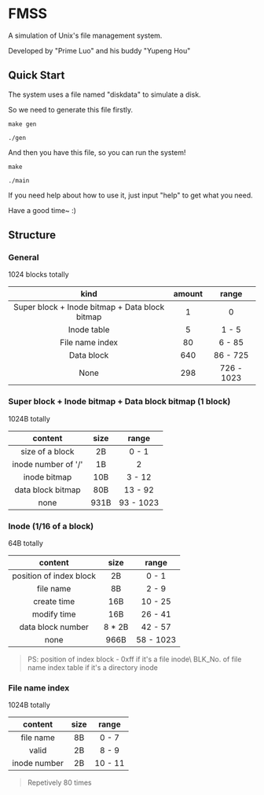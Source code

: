 # FMSS

A simulation of Unix's file management system.

Developed by "Prime Luo" and his buddy "Yupeng Hou"

## Quick Start

The system uses a file named "diskdata" to simulate a disk.

So we need to generate this file firstly.

`make gen`

`./gen`

And then you have this file, so you can run the system!

`make`

`./main`

If you need help about how to use it, just input "help" to get what you need.

Have a good time~ :)

## Structure

### General

1024 blocks totally

|kind|amount|range|
|:-:|:-:|:-:|
|Super block + Inode bitmap + Data block bitmap|1|0|
|Inode table|5|1 - 5|
|File name index|80|6 - 85|
|Data block|640|86 - 725|
|None|298|726 - 1023|

### Super block + Inode bitmap + Data block bitmap (1 block)

1024B totally

|content|size|range|
|:-:|:-:|:-:|
|size of a block|2B|0 - 1|
|inode number of '/'|1B|2|
|inode bitmap|10B|3 - 12|
|data block bitmap|80B|13 - 92|
|none|931B|93 - 1023|

### Inode (1/16 of a block)

64B totally

|content|size|range|
|:-:|:-:|:-:|
|position of index block|2B|0 - 1|
|file name|8B|2 - 9|
|create time|16B|10 - 25|
|modify time|16B|26 - 41|
|data block number|8 * 2B|42 - 57|
|none|966B|58 - 1023|

> PS:
> position of index block - 0xff if it's a file inode\\ 
                            BLK_No. of file name index table if it's a directory inode

### File name index

1024B totally

|content|size|range|
|:-:|:-:|:-:|
|file name|8B|0 - 7|
|valid|2B|8 - 9|
|inode number|2B|10 - 11|

> Repetively 80 times




